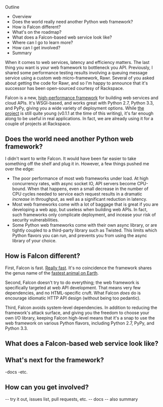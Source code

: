 Outline

* Overview
* Does the world really need another Python web framework?
* How is Falcon different?
* What's on the roadmap?
* What does a Falcon-based web service look like?
* Where can I go to learn more?
* How can I get involved?
* Summary

When it comes to web services, latency and efficiency matters. The last thing you want is your web framework to bottleneck you API. Previously, I shared some performance testing results involving a queuing message service using a custom web micro-framework, Rawr. Several of you asked about getting the code for Rawr, and so I'm happy to announce that it's successor has been open-sourced courtesy of Rackspace. 

Falcon is a new, [high-performance framework][home] for building web services and cloud APIs. It's WSGI-based, and works great with Python 2.7, Python 3.3, and PyPy, giving you a wide variety of deployment options. While [the project][source] is still quite young (v0.1.1 at the time of this writing), it's far enough along to be useful in real applications. In fact, we are already using it for a couple of projects at Rackspace.

[home]: http://falconframework.org
[source]: https://github.com/racker/falcon

## Does the world need another Python web framework? ##

I didn't want to write Falcon. It would have been far easier to take something off the shelf and plug it in. However, a few things pushed me over the edge:

* The poor performance of most web frameworks under load. At high concurrency rates, with async socket IO, API servers become CPU-bound. When that happens, even a small decrease in the number of CPU cycles needed to service each request results in a dramatic *increase* in throughput, as well as a significant reduction in latency.
* Most web frameworks come with a lot of baggage that is great if you are developing a web app, but useless when building web APIs. In fact, such frameworks only complicate deployment, and incease your risk of security vulnerabilities.
* Some Python web frameworks come with their own async library, or are tightly coupled to a third-party library such as Twisted. This limits which Python flavors you can run, and prevents you from using the async library of your choice.

## How is Falcon different? ##

First, Falcon is fast. [Really fast][bench]. It's no coincidence the framework shares the genus name of the [fastest animal on Earth][peregrine].  

Second, Falcon doesn't try to do everything; the web framework is specifically targeted at web API development. That means very few dependencies, and no HTML-specific cruft. What Falcon *does* do is encourage idiomatic HTTP API design (without being too pedantic).

Third, Falcon avoids system-level dependencies. In addition to reducing the framework's attack surface, and giving you the freedom to choose your own I/O library, keeping Falcon high-level means that it's a snap to use the web framework on various Python flavors, including Python 2.7, PyPy, and Python 3.3. 

[bench]: http://falconframework.org/#Metrics
[peregrine]: https://en.wikipedia.org/wiki/Peregrine_Falcon

## What does a Falcon-based web service look like? ##

## What's next for the framework? ##

-docs
-etc.

## How can you get involved? ##

-- try it out, issues list, pull requests, etc.
-- docs
-- also summary
